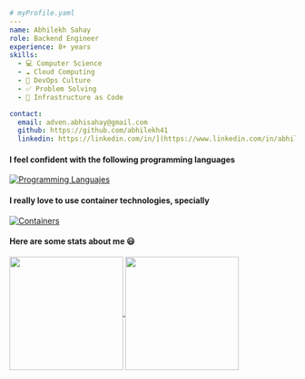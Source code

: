 ```yaml
# myProfile.yaml
---
name: Abhilekh Sahay
role: Backend Engineer
experience: 8+ years
skills:
  - 💻 Computer Science
  - ☁️ Cloud Computing
  - 🔂 DevOps Culture
  - ✅ Problem Solving
  - 📄 Infrastructure as Code

contact:
  email: adven.abhisahay@gmail.com
  github: https://github.com/abhilekh41
  linkedin: https://linkedin.com/in/](https://www.linkedin.com/in/abhilekhsahay
```

#### I feel confident with the following programming languages
[![Programming Languajes](https://skillicons.dev/icons?i=py,java,kotlin,go)](https://skillicons.dev)

#### I really love to use container technologies, specially
[![Containers](https://skillicons.dev/icons?i=docker,kubernetes,aws,grafana,datadog,postgres,redis)](https://skillicons.dev)

#### Here are some stats about me 😃
<a href="https://github.com/anuraghazra/github-readme-stats">
  <img height=200 align="center" src="https://github-readme-stats.vercel.app/api?username=abhilekh41&theme=transparent&show_icons=true" />
</a>
<a href="https://github.com/anuraghazra/convoychat">
  <img height=200 align="center" src="https://github-readme-stats.vercel.app/api/top-langs?username=abhilekh&layout=compact&langs_count=10&card_width=320&theme=transparent&show_icons=true" />
</a>
<!---
plusiv/plusiv is a ✨ special ✨ repository because its `README.md` (this file) appears on your GitHub profile.
You can click the Preview link to take a look at your changes.
--->

